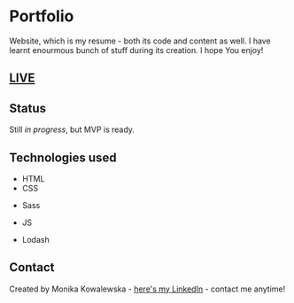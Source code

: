# Portfolio

Website, which is my resume - both its code and content as well. I have learnt enourmous bunch of stuff during its creation. I hope You enjoy!

## [LIVE](https://monikakowalewska.pl)

## Status
Still _in progress_, but MVP is ready.

## Technologies used

- HTML
- CSS
* Sass
- JS
* Lodash

## Contact
Created by Monika Kowalewska - [here's my LinkedIn](http://www.linkedin.com/in/mon-kowalewska) - contact me anytime!


